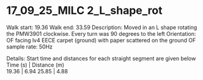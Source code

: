 # 17_09_25_MILC 2_L_shape_rot

Walk start: 19.36
Walk end: 33.59
Description: Moved in an L shape rotating the PMW3901 clockwise. Every turn was 90 degrees to the left
Orientation: OF facing lv4 EECE carpet (ground) with paper scattered on the ground
OF sample rate: 50Hz

Details: Start time and distances for each straight segment are given below
Time (s)    | Distance (m)  
19.36       | 6.94
25.85       | 4.88